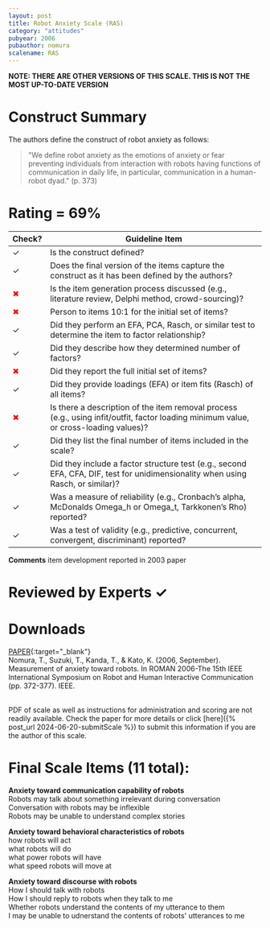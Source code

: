 ```yaml
---
layout: post
title: Robot Anxiety Scale (RAS)
category: "attitudes"
pubyear: 2006
pubauthor: nomura
scalename: RAS
---
```


**NOTE: THERE ARE OTHER VERSIONS OF THIS SCALE. THIS IS NOT THE MOST UP-TO-DATE VERSION**

# Construct Summary

The authors define the construct of robot anxiety as follows:

>"We define robot anxiety as the emotions of anxiety or fear preventing individuals from interaction with robots having functions of communication in daily life, in particular, communication in a human-robot dyad." (p. 373)

# Rating = 69% 

<table>
  <thead>
    <tr>
      <th>Check?</th>
      <th>Guideline Item</th>
    </tr>
  </thead>
  <tbody>
    <tr>
      <td>&#10003;</td>
      <td>Is the construct defined?</td>
    </tr>
    <tr>
      <td>&#10003;</td>
      <td>Does the final version of the items capture the construct as it has been defined by the authors?</td>
    </tr>
    <tr>
      <td style="color: red;">&#10006;</td>
      <td>Is the item generation process discussed (e.g., literature review, Delphi method, crowd-sourcing)?</td>
    </tr>
    <tr>
      <td style="color: red;">&#10006;</td>
      <td>Person to items 10:1 for the initial set of items?</td>
    </tr>
    <tr>
      <td>&#10003;</td>
      <td>Did they perform an EFA, PCA, Rasch, or similar test to determine the item to factor relationship?</td>
    </tr>
    <tr>
      <td>&#10003;</td>
      <td>Did they describe how they determined number of factors?</td>
    </tr>
    <tr>
      <td style="color: red;">&#10006;</td>
      <td>Did they report the full initial set of items?</td>
    </tr>
    <tr>
      <td>&#10003;</td>
      <td>Did they provide loadings (EFA) or item fits (Rasch) of all items?</td>
    </tr>
    <tr>
      <td style="color: red;">&#10006;</td>
      <td>Is there a description of the item removal process (e.g., using infit/outfit, factor loading minimum value, or cross-loading values)?</td>
    </tr>
    <tr>
      <td>&#10003;</td>
      <td>Did they list the final number of items included in the scale?</td>
    </tr>
    <tr>
      <td>&#10003;</td>
      <td>Did they include a factor structure test (e.g., second EFA, CFA, DIF, test for unidimensionality when using Rasch, or similar)?</td>
    </tr>
    <tr>
      <td>&#10003;</td>
      <td>Was a measure of reliability (e.g., Cronbach’s alpha, McDonalds Omega_h or Omega_t, Tarkkonen’s Rho) reported?</td>
    </tr>
    <tr>
      <td>&#10003;</td>
      <td>Was a test of validity (e.g., predictive, concurrent, convergent, discriminant) reported?</td>
    </tr>
  </tbody>
</table>

**Comments**
item development reported in 2003 paper

# Reviewed by Experts &#10003;

# Downloads
[PAPER](https://ieeexplore.ieee.org/stamp/stamp.jsp?arnumber=4107836&casa_token=VhqVBX7jZ2AAAAAA:Sa5hEYwcbp8RvhhQ8ifENX6efjqvSzCMDApYeDSvBN_KSGFfQHmQbfFNrZa3qXytKP5qYNysrjk&tag=1){:target="_blank"}
<br>Nomura, T., Suzuki, T., Kanda, T., & Kato, K. (2006, September). Measurement of anxiety toward robots. In ROMAN 2006-The 15th IEEE International Symposium on Robot and Human Interactive Communication (pp. 372-377). IEEE.

<br>PDF of scale as well as instructions for administration and scoring are not readily available. Check the paper for more details or click [here]({% post_url 2024-06-20-submitScale %}) to submit this information if you are the author of this scale.

# Final Scale Items (11 total):

**Anxiety toward communication capability of robots**
<br>Robots may talk about something irrelevant during conversation
<br>Conversation with robots may be inflexible
<br>Robots may be unable to understand complex stories

**Anxiety toward behavioral characteristics of robots**
<br>how robots will act
<br>what robots will do
<br>what power robots will have
<br>what speed robots will move at

**Anxiety toward discourse with robots**
<br>How I should talk with robots
<br>How I should reply to robots when they talk to me
<br>Whether robots understand the contents of my utterance to them
<br>I may be unable to udnerstand the contents of robots' utterances to me

